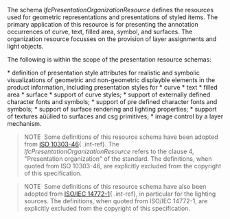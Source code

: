 The schema _IfcPresentationOrganizationResource_ defines the resources used for geometric representations and presentations of styled items. The primary application of this resource is for presenting the annotation occurrences of curve, text, filled area, symbol, and surfaces. The organization resource focusses on the provision of layer assignments and light objects.

The following is within the scope of the presentation resource schemas:

\* definition of presentation style attributes for realistic and symbolic visualizations of geometric and non-geometric displayble elements in the product information, including presentation styles for 
    \* curve
    \* text
    \* filled area
    \* surface 
\* support of curve styles;
\* support of externally defined character fonts and symbols;
\* support of pre defined character fonts and symbols;
\* support of surface rendering and lighting properties;
\* support of textures aüülied to surfaces and csg primitives;
\* image control by a layer mechanism.

> NOTE&nbsp; Some definitions of this resource schema have been adopted from [ISO 10303-46](../../bibliography.htm#iso-10303-46){ .int-ref}. The _IfcPresentationOrganizationResource_ refers to the clause 4, "Presentation organization" of the standard. The definitions, when quoted from ISO 10303-46, are explicitly excluded from the copyright of this specification.

> NOTE&nbsp; Some definitions of this resource schema have also been adopted from [ISO/IEC 14772-1](../../bibliography.htm#IEC-14772-1){ .int-ref}, in particular for the lighting sources. The definitions, when quoted from ISO/IEC 14772-1, are explicitly excluded from the copyright of this specification.
